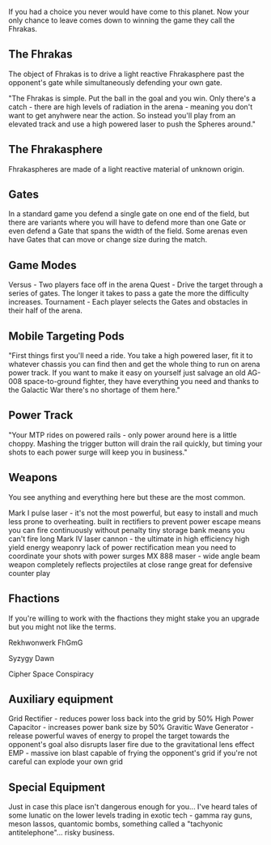 If you had a choice you never would have come to this planet.
Now your only chance to leave comes down to winning the game they call the Fhrakas.

## The Fhrakas

The object of Fhrakas is to drive a light reactive Fhrakasphere past the opponent's gate
while simultaneously defending your own gate.

"The Fhrakas is simple. Put the ball in the goal and you win. Only there's a catch - there are high 
levels of radiation in the arena - meaning you don't want to get anyhwere near the action. So instead 
you'll play from an elevated track and use a high powered laser to push the Spheres around."

## The Fhrakasphere

Fhrakaspheres are made of a light reactive material of unknown origin. 

## Gates

In a standard game you defend a single gate on one end of the field, but there are variants where
you will have to defend more than one Gate or even defend a Gate that spans the width of the field. 
Some arenas even have Gates that can move or change size during the match. 
 

## Game Modes

Versus     - Two players face off in the arena
Quest      - Drive the target through a series of gates. The longer it takes to pass a gate
             the more the difficulty increases. 
Tournament - Each player selects the Gates and obstacles in their half of the arena.

## Mobile Targeting Pods

"First things first you'll need a ride. You take a high powered laser, fit it to whatever chassis you can find then and get the whole thing to run on arena power track. If you want to make it easy on yourself just salvage an 
old AG-008 space-to-ground fighter, they have everything you need and thanks to the Galactic War there's no 
shortage of them here."

## Power Track

"Your MTP rides on powered rails - only power around here is a little choppy. Mashing the trigger button will
drain the rail quickly, but timing your shots to each power surge will keep you in business."

## Weapons

You see anything and everything here but these are the most common.

Mark I pulse laser   - it's not the most powerful, but easy to install and much less prone to overheating. 
                       built in rectifiers to prevent power escape means you can fire continuously without penalty
                       tiny storage bank means you can't fire long
Mark IV laser cannon - the ultimate in high efficiency high yield energy weaponry
                       lack of power rectification mean you need to coordinate your shots with power surges
MX 888 maser         - wide angle beam weapon completely reflects projectiles at close range
                       great for defensive counter play 

## Fhactions

If you're willing to work with the fhactions they might stake you an upgrade but you might not like the terms.

Rekhwonwerk FhGmG

Syzygy Dawn

Cipher Space Conspiracy


## Auxiliary equipment             

Grid Rectifier            - reduces power loss back into the grid by 50%
High Power Capacitor      - increases power bank size by 50%
Gravitic Wave Generator   - release powerful waves of energy to propel the target towards the opponent's goal
                            also disrupts laser fire due to the gravitational lens effect
EMP                       - massive ion blast capable of frying the opponent's grid
                            if you're not careful can explode your own grid

## Special Equipment

Just in case this place isn't dangerous enough for you... I've heard tales of some lunatic on the lower 
levels trading in exotic tech - gamma ray guns, meson lassos, quantomic bombs, something called a 
"tachyonic antitelephone"... risky business.
